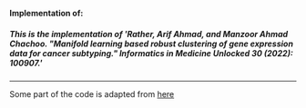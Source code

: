 **Implementation of:**

##### This is the implementation of 'Rather, Arif Ahmad, and Manzoor Ahmad Chachoo. "Manifold learning based robust clustering of gene expression data for cancer subtyping." Informatics in Medicine Unlocked 30 (2022): 100907.'
------------------------------------------------------------------------

Some part of the code is adapted from [here](https://github.com/angy89/RobustClusteringPatientSubtyping)
